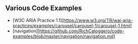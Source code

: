 ## Various Code Examples

- [W3C ARIA Practice 1.1][https://www.w3.org/TR/wai-aria-practices/examples/carousel/carousel-1/carousel-1.html]
- [navigation][https://github.com/RichCaloggero/code-examples/blob/master/navigation/navigation.md]


